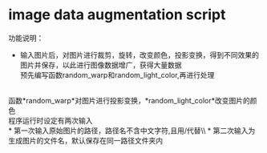 # image data augmentation script
功能说明：<br>
* 输入图片后，对图片进行裁剪，旋转，改变颜色，投影变换，得到不同效果的图片并保存，以此进行图像数据增广，获得大量数据<br>
预先编写函数random_warp和random_light_color,再进行处理<br>
<br>
函数*random_warp*对图片进行投影变换，*random_light_color*改变图片的颜色<br>
程序运行时设定有两次输入<br>
* 第一次输入原始图片的路径，路径名不含中文字符,且用/代替\\
* 第二次输入为生成图片的文件名，默认保存在同一路径文件夹内

